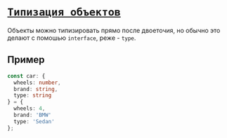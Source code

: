 # [`Типизация объектов`](../index.md)

Объекты можно типизировать прямо после двоеточия, но обычно это делают с помошью `interface`, реже - `type`.

## Пример

```ts
const car: {
  wheels: number,
  brand: string,
  type: string
} = {
  wheels: 4,
  brand: 'BMW'
  type: 'Sedan'
};
```
